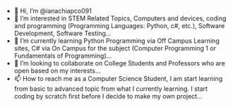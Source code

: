 - 👋 Hi, I’m @ianachiapco091
- 👀 I’m interested in STEM Related Topics, Computers and devices, coding and programming (Programming Languages: Python, c#, etc.), Software Development, Software Testing...
- 🌱 I’m currently learning Python Programming via Off Campus Learning sites, C# via On Campus for the subject (Computer Programming 1 or Fundamentals of Programming)...
- 💞️ I’m looking to collaborate on College Students and Professors who are open based on my interests...
- 📫 How to reach me as a Computer Science Student, I am start learning from basic to advanced topic from what I currently learning. I start coding by scratch first before I decide to make my own project...

<!---
ianachiapco091/ianachiapco091 is a ✨ special ✨ repository because its `README.md` (this file) appears on your GitHub profile.
You can click the Preview link to take a look at your changes.
--->
